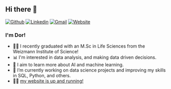 ## Hi there 👋
[![Github](https://img.shields.io/badge/-Github-000?style=flat&logo=Github&logoColor=white)](https://github.com/DMatsliyah)
[![Linkedin](https://img.shields.io/badge/-LinkedIn-blue?style=flat&logo=Linkedin&logoColor=white)](https://www.linkedin.com/in/dor-matsliyah-24a3a1140/)
[![Gmail](https://img.shields.io/badge/-Gmail-c14438?style=flat&logo=Gmail&logoColor=white)](mailto:dmatsliyah@gmail.com)
[![Website](https://img.shields.io/website?up_message=dmatsliyah.github.io&url=https%3A%2F%2Fdmatsliyah.github.io&link=https%3A%2F%2Fdmatsliyah.github.io&link=https%3A%2F%2Fdmatsliyah.github.io)](https://dmatsliyah.github.io)


### I'm Dor!
- :man_student: I recently graduated with an M.Sc in Life Sciences from the Weizmann Institute of Science!
- :bar_chart: I'm interested in data analysis, and making data driven decisions.
- :robot: I aim to learn more about AI and machine learning.
- 🔭 I’m currently working on data science projects and improving my skills in SQL, Python, and others.
- :man_technologist: [my website is up and running!](https://dmatsliyah.github.io)

<!--
**DMatsliyah/DMatsliyah** is a ✨ _special_ ✨ repository because its `README.md` (this file) appears on your GitHub profile.

Here are some ideas to get you started:

- 🔭 I’m currently working on ...
- 🌱 I’m currently learning ...
- 👯 I’m looking to collaborate on ...
- 🤔 I’m looking for help with ...
- 💬 Ask me about ...
- 📫 How to reach me: ...
- 😄 Pronouns: ...
- ⚡ Fun fact: ...
-->
